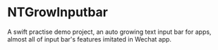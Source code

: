 # NTGrowInputbar
A swift practise demo project, an auto growing text input bar for apps, almost all of input bar's features imitated in Wechat app. 

